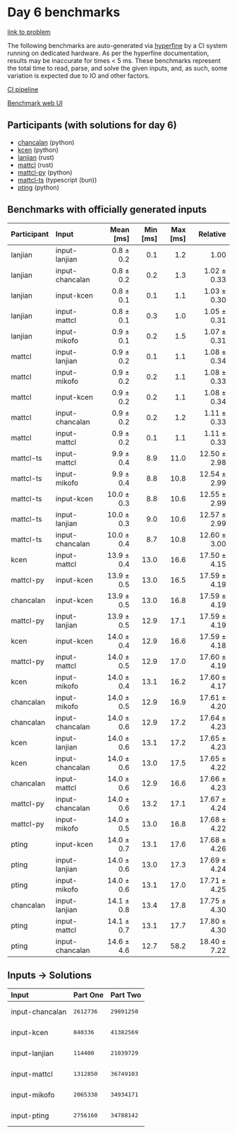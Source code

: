 # Day 6 benchmarks

[link to problem](https://adventofcode.com/2023/day/6)

The following benchmarks are auto-generated via
[hyperfine](https://github.com/sharkdp/hyperfine) by a CI system running on
dedicated hardware. As per the hyperfine documentation, results may be
inaccurate for times < 5 ms. These benchmarks represent the total time to read,
parse, and solve the given inputs, and, as such, some variation is expected due
to IO and other factors.

[CI pipeline](http://ci.papercode.net:8080/teams/main/pipelines/aoc2023)

[Benchmark web UI](https://aoc.ancalagon.black)


## Participants (with solutions for day 6)

- [chancalan](https://github.com/chancalan/aoc2023) (python)
- [kcen](https://github.com/kcen/aoc2023) (python)
- [lanjian](https://github.com/lanjian/aoc-2023) (rust)
- [mattcl](https://github.com/mattcl/aoc2023) (rust)
- [mattcl-py](https://github.com/mattcl/aoc2023-py) (python)
- [mattcl-ts](https://github.com/mattcl/aoc2023-js) (typescript (bun))
- [pting](https://github.com/pting/aoc2023) (python)


## Benchmarks with officially generated inputs

| Participant | Input | Mean [ms] | Min [ms] | Max [ms] | Relative |
|:---|:---|---:|---:|---:|---:|
| lanjian | input-lanjian | 0.8 ± 0.2 | 0.1 | 1.2 | 1.00 |
| lanjian | input-chancalan | 0.8 ± 0.2 | 0.2 | 1.3 | 1.02 ± 0.33 |
| lanjian | input-kcen | 0.8 ± 0.1 | 0.1 | 1.1 | 1.03 ± 0.30 |
| lanjian | input-mattcl | 0.8 ± 0.1 | 0.3 | 1.0 | 1.05 ± 0.31 |
| lanjian | input-mikofo | 0.9 ± 0.1 | 0.2 | 1.5 | 1.07 ± 0.31 |
| mattcl | input-lanjian | 0.9 ± 0.2 | 0.1 | 1.1 | 1.08 ± 0.34 |
| mattcl | input-mikofo | 0.9 ± 0.2 | 0.2 | 1.1 | 1.08 ± 0.33 |
| mattcl | input-kcen | 0.9 ± 0.2 | 0.2 | 1.1 | 1.08 ± 0.34 |
| mattcl | input-chancalan | 0.9 ± 0.2 | 0.2 | 1.2 | 1.11 ± 0.33 |
| mattcl | input-mattcl | 0.9 ± 0.2 | 0.1 | 1.1 | 1.11 ± 0.33 |
| mattcl-ts | input-mattcl | 9.9 ± 0.4 | 8.9 | 11.0 | 12.50 ± 2.98 |
| mattcl-ts | input-mikofo | 9.9 ± 0.4 | 8.8 | 10.8 | 12.54 ± 2.99 |
| mattcl-ts | input-kcen | 10.0 ± 0.3 | 8.8 | 10.6 | 12.55 ± 2.99 |
| mattcl-ts | input-lanjian | 10.0 ± 0.3 | 9.0 | 10.6 | 12.57 ± 2.99 |
| mattcl-ts | input-chancalan | 10.0 ± 0.4 | 8.7 | 10.8 | 12.60 ± 3.00 |
| kcen | input-mattcl | 13.9 ± 0.4 | 13.0 | 16.6 | 17.50 ± 4.15 |
| mattcl-py | input-kcen | 13.9 ± 0.5 | 13.0 | 16.5 | 17.59 ± 4.19 |
| chancalan | input-kcen | 13.9 ± 0.5 | 13.0 | 16.8 | 17.59 ± 4.19 |
| mattcl-py | input-lanjian | 13.9 ± 0.5 | 12.9 | 17.1 | 17.59 ± 4.19 |
| kcen | input-kcen | 14.0 ± 0.4 | 12.9 | 16.6 | 17.59 ± 4.18 |
| mattcl-py | input-mattcl | 14.0 ± 0.5 | 12.9 | 17.0 | 17.60 ± 4.19 |
| kcen | input-mikofo | 14.0 ± 0.4 | 13.1 | 16.2 | 17.60 ± 4.17 |
| chancalan | input-mikofo | 14.0 ± 0.5 | 12.9 | 16.9 | 17.61 ± 4.20 |
| chancalan | input-chancalan | 14.0 ± 0.6 | 12.9 | 17.2 | 17.64 ± 4.23 |
| kcen | input-lanjian | 14.0 ± 0.6 | 13.1 | 17.2 | 17.65 ± 4.23 |
| kcen | input-chancalan | 14.0 ± 0.6 | 13.0 | 17.5 | 17.65 ± 4.22 |
| chancalan | input-mattcl | 14.0 ± 0.6 | 12.9 | 16.6 | 17.66 ± 4.23 |
| mattcl-py | input-chancalan | 14.0 ± 0.6 | 13.2 | 17.1 | 17.67 ± 4.24 |
| mattcl-py | input-mikofo | 14.0 ± 0.5 | 13.0 | 16.8 | 17.68 ± 4.22 |
| pting | input-kcen | 14.0 ± 0.7 | 13.1 | 17.6 | 17.68 ± 4.26 |
| pting | input-lanjian | 14.0 ± 0.6 | 13.0 | 17.3 | 17.69 ± 4.24 |
| pting | input-mikofo | 14.0 ± 0.6 | 13.1 | 17.0 | 17.71 ± 4.25 |
| chancalan | input-lanjian | 14.1 ± 0.8 | 13.4 | 17.8 | 17.75 ± 4.30 |
| pting | input-mattcl | 14.1 ± 0.7 | 13.1 | 17.7 | 17.80 ± 4.30 |
| pting | input-chancalan | 14.6 ± 4.6 | 12.7 | 58.2 | 18.40 ± 7.22 |


## Inputs -> Solutions

| Input | Part One | Part Two |
|:---|:---|:---|
|input-chancalan|<pre>2612736</pre>|<pre>29891250</pre>|
|input-kcen|<pre>840336</pre>|<pre>41382569</pre>|
|input-lanjian|<pre>114400</pre>|<pre>21039729</pre>|
|input-mattcl|<pre>1312850</pre>|<pre>36749103</pre>|
|input-mikofo|<pre>2065338</pre>|<pre>34934171</pre>|
|input-pting|<pre>2756160</pre>|<pre>34788142</pre>|